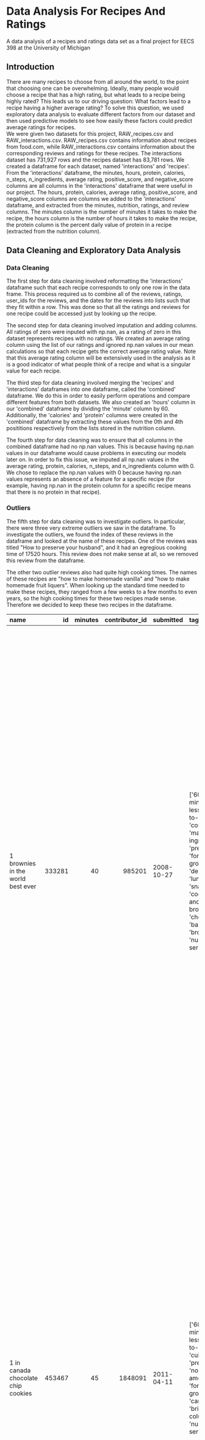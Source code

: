 # Data Analysis For Recipes And Ratings
A data analysis of a recipes and ratings data set as a final project for EECS 398 at the University of Michigan
 
## Introduction
There are many recipes to choose from all around the world, to the point that choosing one can be overwhelming. Ideally, many people would choose a recipe that has a high rating, but what leads to a recipe being highly rated? This leads us to our driving question: What factors lead to a recipe having a higher average rating? To solve this question, we used exploratory data analysis to evaluate different factors from our dataset and then used predictive models to see how easily these factors could predict average ratings for recipes.  
We were given two datasets for this project, RAW_recipes.csv and RAW_interactions.csv. RAW_recipes.csv contains information about recipes from food.com, while RAW_interactions.csv contains information about the corresponding reviews and ratings for these recipes. The interactions dataset has 731,927 rows and the recipes dataset has 83,781 rows. We created a dataframe for each dataset, named 'interactions' and 'recipes'. From the 'interactions' dataframe, the minutes, hours, protein, calories, n_steps, n_ingredients, average rating, positive_score, and negative_score columns are all columns in the 'interactions' dataframe that were useful in our project. The hours, protein, calories, average rating, positive_score, and negative_score columns are columns we added to the 'interactions' dataframe, and extracted from the minutes, nutrition, ratings, and review columns. The minutes column is the number of minutes it takes to make the recipe, the hours column is the number of hours it takes to make the recipe, the protein column is the percent daily value of protein in a recipe (extracted from the nutrition column).
 
## Data Cleaning and Exploratory Data Analysis
### Data Cleaning
The first step for data cleaning involved reformatting the 'interactions' dataframe such that each recipe corresponds to only one row in the data frame. This process required us to combine all of the reviews, ratings, user_ids for the reviews, and the dates for the reviews into lists such that they fit within a row. This was done so that all the ratings and reviews for one recipe could be accessed just by looking up the recipe. 
 
The second step for data cleaning involved imputation and adding columns. All ratings of zero were inputed with np.nan, as a rating of zero in this dataset represents recipes with no ratings. We created an average rating column using the list of our ratings and ignored np.nan values in our mean calculations so that each recipe gets the correct average rating value. Note that this average rating column will be extensively used in the analysis as it is a good indicator of what people think of a recipe and what is a singular value for each recipe.   
 
The third step for data cleaning involved merging the 'recipes' and 'interactions' dataframes into one dataframe, called the 'combined' dataframe. We do this in order to easily perform operations and compare different features from both datasets. We also created an 'hours' column in our 'combined' dataframe by dividing the 'minute' column by 60. Additionally, the 'calories' and 'protein' columns were created in the 'combined' dataframe by extracting these values from the 0th and 4th posititions respectively from the lists stored in the nutrition column.   
 
The fourth step for data cleaning was to ensure that all columns in the combined dataframe had no np.nan values. This is because having np.nan values in our dataframe would cause problems in executing our models later on. In order to fix this issue, we imputed all np.nan values in the average rating, protein, calories, n_steps, and n_ingredients column with 0. We chose to replace the np.nan values with 0 because having np.nan values represents an absence of a feature for a specific recipe (for example, having np.nan in the protein column for a specific recipe means that there is no protein in that recipe).
 
### Outliers
The fifth step for data cleaning was to investigate outliers. In particular, there were three very extreme outliers we saw in the dataframe. To investigate the outliers, we found the index of these reviews in the dataframe and looked at the name of these recipes. One of the reviews was titled "How to preserve your husband", and it had an egregious cooking time of 17520 hours. This review does not make sense at all, so we removed this review from the dataframe.  
 
The other two outlier reviews also had quite high cooking times. The names of these recipes are "how to make homemade vanilla" and "how to make homemade fruit liquers". When looking up the standard time needed to make these recipes, they ranged from a few weeks to a few months to even years, so the high cooking times for these two recipes made sense. Therefore we decided to keep these two recipes in the dataframe. 
 
| name                                 |     id |   minutes |   contributor_id | submitted   | tags                                                                                                                                                                                                                                                                                               | nutrition                                     |   n_steps | steps                                                                                                                                                                                                                                                                                                                                                                                                                                                                                                                                                                                                                                                                                                                                                                                                                                                                                                                                                                                                                                                                                                                                                                                                                                                                                                                                                                               | description                                                                                                                                                                                                                                                                                                                                                                       | ingredients                                                                                                                                                                                                                             |   n_ingredients |   recipe_id | review                                                                                                                                                                                                                                                                                                                                                                                                                                                                                                                                                                                                                                                                                                                                                                                                                                                                                                                                                                                                                                                                                                                                             | rating               | user_id                          | date                                                     |   avg_rating |    hours |   calories |   protein | combined_reviews                                                                                                                                                                                                                                                                                                                                                                                                                                                                                                                                                                                                                                                                                                                                                                                                                       |   positive_score |   negative_score |
|:-------------------------------------|-------:|----------:|-----------------:|:------------|:---------------------------------------------------------------------------------------------------------------------------------------------------------------------------------------------------------------------------------------------------------------------------------------------------|:----------------------------------------------|----------:|:------------------------------------------------------------------------------------------------------------------------------------------------------------------------------------------------------------------------------------------------------------------------------------------------------------------------------------------------------------------------------------------------------------------------------------------------------------------------------------------------------------------------------------------------------------------------------------------------------------------------------------------------------------------------------------------------------------------------------------------------------------------------------------------------------------------------------------------------------------------------------------------------------------------------------------------------------------------------------------------------------------------------------------------------------------------------------------------------------------------------------------------------------------------------------------------------------------------------------------------------------------------------------------------------------------------------------------------------------------------------------------|:----------------------------------------------------------------------------------------------------------------------------------------------------------------------------------------------------------------------------------------------------------------------------------------------------------------------------------------------------------------------------------|:----------------------------------------------------------------------------------------------------------------------------------------------------------------------------------------------------------------------------------------|----------------:|------------:|:---------------------------------------------------------------------------------------------------------------------------------------------------------------------------------------------------------------------------------------------------------------------------------------------------------------------------------------------------------------------------------------------------------------------------------------------------------------------------------------------------------------------------------------------------------------------------------------------------------------------------------------------------------------------------------------------------------------------------------------------------------------------------------------------------------------------------------------------------------------------------------------------------------------------------------------------------------------------------------------------------------------------------------------------------------------------------------------------------------------------------------------------------|:---------------------|:---------------------------------|:---------------------------------------------------------|-------------:|---------:|-----------:|----------:|:---------------------------------------------------------------------------------------------------------------------------------------------------------------------------------------------------------------------------------------------------------------------------------------------------------------------------------------------------------------------------------------------------------------------------------------------------------------------------------------------------------------------------------------------------------------------------------------------------------------------------------------------------------------------------------------------------------------------------------------------------------------------------------------------------------------------------------------|-----------------:|-----------------:|
| 1 brownies in the world    best ever | 333281 |        40 |           985201 | 2008-10-27  | ['60-minutes-or-less', 'time-to-make', 'course', 'main-ingredient', 'preparation', 'for-large-groups', 'desserts', 'lunch', 'snacks', 'cookies-and-brownies', 'chocolate', 'bar-cookies', 'brownies', 'number-of-servings']                                                                        | [138.4, 10.0, 50.0, 3.0, 3.0, 19.0, 6.0]      |        10 | ['heat the oven to 350f and arrange the rack in the middle', 'line an 8-by-8-inch glass baking dish with aluminum foil', 'combine chocolate and butter in a medium saucepan and cook over medium-low heat , stirring frequently , until evenly melted', 'remove from heat and let cool to room temperature', 'combine eggs , sugar , cocoa powder , vanilla extract , espresso , and salt in a large bowl and briefly stir until just evenly incorporated', 'add cooled chocolate and mix until uniform in color', 'add flour and stir until just incorporated', 'transfer batter to the prepared baking dish', 'bake until a tester inserted in the center of the brownies comes out clean , about 25 to 30 minutes', 'remove from the oven and cool completely before cutting']                                                                                                                                                                                                                                                                                                                                                                                                                                                                                                                                                                                                   | these are the most; chocolatey, moist, rich, dense, fudgy, delicious brownies that you'll ever make.....sereiously! there's no doubt that these will be your fav brownies ever for you can add things to them or make them plain.....either way they're pure heaven!                                                                                                              | ['bittersweet chocolate', 'unsalted butter', 'eggs', 'granulated sugar', 'unsweetened cocoa powder', 'vanilla extract', 'brewed espresso', 'kosher salt', 'all-purpose flour']                                                          |               9 |      333281 | ['These were pretty good, but took forever to bake.  I would send it ended up being almost an hour!  Even then, the brownies stuck to the foil, and were on the overly moist side and not easy to cut.  They did taste quite rich, though!  Made for My 3 Chefs.']                                                                                                                                                                                                                                                                                                                                                                                                                                                                                                                                                                                                                                                                                                                                                                                                                                                                                 | [4.0]                | [386585]                         | ['2008-11-19']                                           |            4 | 0.666667 |      138.4 |         3 | These were pretty good, but took forever to bake.  I would send it ended up being almost an hour!  Even then, the brownies stuck to the foil, and were on the overly moist side and not easy to cut.  They did taste quite rich, though!  Made for My 3 Chefs.                                                                                                                                                                                                                                                                                                                                                                                                                                                                                                                                                                         |        0         |         0.264255 |
| 1 in canada chocolate chip cookies   | 453467 |        45 |          1848091 | 2011-04-11  | ['60-minutes-or-less', 'time-to-make', 'cuisine', 'preparation', 'north-american', 'for-large-groups', 'canadian', 'british-columbian', 'number-of-servings']                                                                                                                                      | [595.1, 46.0, 211.0, 22.0, 13.0, 51.0, 26.0]  |        12 | ['pre-heat oven the 350 degrees f', 'in a mixing bowl , sift together the flours and baking powder', 'set aside', 'in another mixing bowl , blend together the sugars , margarine , and salt until light and fluffy', 'add the eggs , water , and vanilla to the margarine / sugar mixture and mix together until well combined', 'add in the flour mixture to the wet ingredients and blend until combined', 'scrape down the sides of the bowl and add the chocolate chips', 'mix until combined', 'scrape down the sides to the bowl again', 'using an ice cream scoop , scoop evenly rounded balls of dough and place of cookie sheet about 1 - 2 inches apart to allow for spreading during baking', 'bake for 10 - 15 minutes or until golden brown on the outside and soft & chewy in the center', 'serve hot and enjoy !']                                                                                                                                                                                                                                                                                                                                                                                                                                                                                                                                                  | this is the recipe that we use at my school cafeteria for chocolate chip cookies. they must be the best chocolate chip cookies i have ever had! if you don't have margarine or don't like it, then just use butter (softened) instead.                                                                                                                                            | ['white sugar', 'brown sugar', 'salt', 'margarine', 'eggs', 'vanilla', 'water', 'all-purpose flour', 'whole wheat flour', 'baking soda', 'chocolate chips']                                                                             |              11 |      453467 | ['Originally I was gonna cut the recipe in half (just the 2 of us here), but then we had a park-wide yard sale, & I made the whole batch & used them as enticements for potential buyers ~ what the hey, a free cookie as delicious as these are, definitely works its magic! Will be making these again, for sure! Thanks for posting the recipe!']                                                                                                                                                                                                                                                                                                                                                                                                                                                                                                                                                                                                                                                                                                                                                                                               | [5.0]                | [424680]                         | ['2012-01-26']                                           |            5 | 0.75     |      595.1 |        13 | Originally I was gonna cut the recipe in half (just the 2 of us here), but then we had a park-wide yard sale, & I made the whole batch & used them as enticements for potential buyers ~ what the hey, a free cookie as delicious as these are, definitely works its magic! Will be making these again, for sure! Thanks for posting the recipe!                                                                                                                                                                                                                                                                                                                                                                                                                                                                                       |        0.0860945 |         0        |
| 412 broccoli casserole               | 306168 |        40 |            50969 | 2008-05-30  | ['60-minutes-or-less', 'time-to-make', 'course', 'main-ingredient', 'preparation', 'side-dishes', 'vegetables', 'easy', 'beginner-cook', 'broccoli']                                                                                                                                               | [194.8, 20.0, 6.0, 32.0, 22.0, 36.0, 3.0]     |         6 | ['preheat oven to 350 degrees', 'spray a 2 quart baking dish with cooking spray , set aside', 'in a large bowl mix together broccoli , soup , one cup of cheese , garlic powder , pepper , salt , milk , 1 cup of french onions , and soy sauce', 'pour into baking dish , sprinkle remaining cheese over top', 'bake for 25 minutes or until cheese is lightly browned', 'sprinkle with rest of french fried onions and bake until onions are browned and cheese is bubbly , about 10 more minutes']                                                                                                                                                                                                                                                                                                                                                                                                                                                                                                                                                                                                                                                                                                                                                                                                                                                                               | since there are already 411 recipes for broccoli casserole posted to "zaar" ,i decided to call this one  #412 broccoli casserole.i don't think there are any like this one in the database. i based this one on the famous "green bean casserole" from campbell's soup. but i think mine is better since i don't like cream of mushroom soup.submitted to "zaar" on may 28th,2008 | ['frozen broccoli cuts', 'cream of chicken soup', 'sharp cheddar cheese', 'garlic powder', 'ground black pepper', 'salt', 'milk', 'soy sauce', 'french-fried onions']                                                                   |               9 |      306168 | ["This was one of the best broccoli casseroles that I have ever made.  I made my own chicken soup for this recipe. I was a bit worried about the tsp of soy sauce but it gave the casserole the best flavor. YUM!  \nThe photos you took (shapeweaver) inspired me to make this recipe and it actually does look just like them when it comes out of the oven.  \nThanks so much for sharing your recipe shapeweaver. It was wonderful!  Going into my family's favorite Zaar cookbook :)", "I made this for my son's first birthday party this weekend. Our guests INHALED it! Everyone kept saying how delicious it was. I was I could have gotten to try it.", 'Loved this.  Be sure to completely thaw the broccoli.  I didn&#039;t and it didn&#039;t get done in time specified.  Just cooked it a little longer though and it was perfect.  Thanks Chef.', '5 stars from my husband and son, my toughest critics. I used a 10-oz bag of chopped broccoli and a 10-oz bag of flowerettes which gave it more texture. Very good flavor and the smell while cooking was great. The sauce held it together without overwhelming the broccoli.'] | [5.0, 5.0, 5.0, 5.0] | [29782, 1196280, 768828, 520830] | ['2008-12-31', '2009-04-13', '2013-08-02', '2017-10-17'] |            5 | 0.666667 |      194.8 |        22 | This was one of the best broccoli casseroles that I have ever made.  I made my own chicken soup for this recipe. I was a bit worried about the tsp of soy sauce but it gave the casserole the best flavor. YUM!                                                                                                                                                                                                                                                                                                                                                                                                                                                                                                                                                                                                                        |        0.25759   |         0        |
|                                      |        |           |                  |             |                                                                                                                                                                                                                                                                                                    |                                               |           |                                                                                                                                                                                                                                                                                                                                                                                                                                                                                                                                                                                                                                                                                                                                                                                                                                                                                                                                                                                                                                                                                                                                                                                                                                                                                                                                                                                     |                                                                                                                                                                                                                                                                                                                                                                                   |                                                                                                                                                                                                                                         |                 |             |                                                                                                                                                                                                                                                                                                                                                                                                                                                                                                                                                                                                                                                                                                                                                                                                                                                                                                                                                                                                                                                                                                                                                    |                      |                                  |                                                          |              |          |            |           | The photos you took (shapeweaver) inspired me to make this recipe and it actually does look just like them when it comes out of the oven.                                                                                                                                                                                                                                                                                                                                                                                                                                                                                                                                                                                                                                                                                              |                  |                  |
|                                      |        |           |                  |             |                                                                                                                                                                                                                                                                                                    |                                               |           |                                                                                                                                                                                                                                                                                                                                                                                                                                                                                                                                                                                                                                                                                                                                                                                                                                                                                                                                                                                                                                                                                                                                                                                                                                                                                                                                                                                     |                                                                                                                                                                                                                                                                                                                                                                                   |                                                                                                                                                                                                                                         |                 |             |                                                                                                                                                                                                                                                                                                                                                                                                                                                                                                                                                                                                                                                                                                                                                                                                                                                                                                                                                                                                                                                                                                                                                    |                      |                                  |                                                          |              |          |            |           | Thanks so much for sharing your recipe shapeweaver. It was wonderful!  Going into my family's favorite Zaar cookbook :) I made this for my son's first birthday party this weekend. Our guests INHALED it! Everyone kept saying how delicious it was. I was I could have gotten to try it. Loved this.  Be sure to completely thaw the broccoli.  I didn&#039;t and it didn&#039;t get done in time specified.  Just cooked it a little longer though and it was perfect.  Thanks Chef. 5 stars from my husband and son, my toughest critics. I used a 10-oz bag of chopped broccoli and a 10-oz bag of flowerettes which gave it more texture. Very good flavor and the smell while cooking was great. The sauce held it together without overwhelming the broccoli.                                                                  |                  |                  |
| millionaire pound cake               | 286009 |       120 |           461724 | 2008-02-12  | ['time-to-make', 'course', 'cuisine', 'preparation', 'occasion', 'north-american', 'desserts', 'american', 'southern-united-states', 'dinner-party', 'holiday-event', 'cakes', 'dietary', 'christmas', 'thanksgiving', 'low-sodium', 'low-in-something', 'taste-mood', 'sweet', '4-hours-or-less'] | [878.3, 63.0, 326.0, 13.0, 20.0, 123.0, 39.0] |         7 | ['freheat the oven to 300 degrees', 'grease a 10-inch tube pan with butter , dust the bottom and sides with flour , and set aside', 'in a large mixing bowl , cream the butter and sugar with an electric mixer and add the eggs one at a time , beating after each addition', 'alternately add the flour and milk , stirring till the batter is smooth', 'add the two extracts and stir till well blended', 'scrape the batter into the prepared pan and bake till a cake tester or knife blade inserted in the center comes out clean , about 1 1 / 2 hours', 'cool the cake in the pan on a rack for 5 minutes , then turn it out on the rack to cool completely']                                                                                                                                                                                                                                                                                                                                                                                                                                                                                                                                                                                                                                                                                                               | why a millionaire pound cake?  because it's super rich!  this scrumptious cake is the pride of an elderly belle from jackson, mississippi.  the recipe comes from "the glory of southern cooking" by james villas.                                                                                                                                                                | ['butter', 'sugar', 'eggs', 'all-purpose flour', 'whole milk', 'pure vanilla extract', 'almond extract']                                                                                                                                |               7 |      286009 | ["don't let the calories and fat grams scare you off. This is a wonderful recipe and is perfect for the summer cook-out topped with fresh berries! It will make you proud. This is meant to be shared!"]                                                                                                                                                                                                                                                                                                                                                                                                                                                                                                                                                                                                                                                                                                                                                                                                                                                                                                                                           | [5.0]                | [813055]                         | ['2008-04-09']                                           |            5 | 2        |      878.3 |        20 | don't let the calories and fat grams scare you off. This is a wonderful recipe and is perfect for the summer cook-out topped with fresh berries! It will make you proud. This is meant to be shared!                                                                                                                                                                                                                                                                                                                                                                                                                                                                                                                                                                                                                                   |        0.236496  |         0        |
| 2000 meatloaf                        | 475785 |        90 |          2202916 | 2012-03-06  | ['time-to-make', 'course', 'main-ingredient', 'preparation', 'main-dish', 'potatoes', 'vegetables', '4-hours-or-less', 'meatloaf', 'simply-potatoes2']                                                                                                                                             | [267.0, 30.0, 12.0, 12.0, 29.0, 48.0, 2.0]    |        17 | ['pan fry bacon , and set aside on a paper towel to absorb excess grease', 'mince yellow onion , red bell pepper , and add to your mixing bowl', 'chop garlic and set aside', 'put 1tbsp olive oil into a saut pan , along with chopped garlic , teaspoons white pepper and a pinch of kosher salt', 'bring to a medium heat to sweat your garlic', 'preheat oven to 350f', 'coarsely chop your baby spinach add to your heated pan , stir frequently for approximately 5 min to wilt', 'add your spinach to the mixing bowl', 'chop your now cooled bacon , and add it to the mixing bowl', 'add your meatloaf mix to the bowl , with one egg and mix till thoroughly combined', 'add your goat cheese , one egg , 1 / 8 tsp white pepper and 1 / 8 tsp of kosher salt and mix till thoroughly combined', 'transfer to a 9x5 meatloaf pan , and cook for 60 min or until the internal temperature is at least 160f', 'let stand for 5min', 'melt 1tbsp unsalted butter into a frying pan , and cook up to three eggs at a time', 'crack each egg into a separate dish , in order to prevent egg shells from reaching the pan , then add salt and pepper to taste', 'wait until the egg whites are firm looking , but slightly runny on top before flipping your eggs', 'after flipping , wait 10~20 seconds before removing each egg and placing it over your slices of meatloaf'] | ready, set, cook! special edition contest entry: a mediterranean flavor inspired meatloaf dish. featuring: simply potatoes - shredded hash browns, egg, bacon, spinach, red bell pepper, and goat cheese.                                                                                                                                                                         | ['meatloaf mixture', 'unsmoked bacon', 'goat cheese', 'unsalted butter', 'eggs', 'baby spinach', 'yellow onion', 'red bell pepper', 'simply potatoes shredded hash browns', 'fresh garlic', 'kosher salt', 'white pepper', 'olive oil'] |              13 |      475785 | ['Delicious!!!!! -- the goat cheese made the difference.  My new favorite meatloaf.', "What a fabulous recipe. I have a lot of friends who either love to cook, are cookbook authors, are on TV with a cooking show, or who have been featured on cooking shows, so I know a thing or two about cooking. I know, for instance that cooking offers up a continual stream of adventures that do not require a passport or long airline layovers. Cooking is creative, expressive and comforting. A form of open eyed meditation lifting one beyond the commonplace. I'm a vegetarian, but I love to visit other recipes for inspiration so that I can use them by adapting the meat ingredients and therefore adopting them into my favorite recipe file.  All thumbs up for this recipe by an obviously gifted, dedicated and creative cook!"]                                                                                                                                                                                                                                                                                                      | [5.0, 5.0]           | [2204364, 2216720]               | ['2012-03-07', '2012-03-21']                             |            5 | 1.5      |      267   |        29 | Delicious!!!!! -- the goat cheese made the difference.  My new favorite meatloaf. What a fabulous recipe. I have a lot of friends who either love to cook, are cookbook authors, are on TV with a cooking show, or who have been featured on cooking shows, so I know a thing or two about cooking. I know, for instance that cooking offers up a continual stream of adventures that do not require a passport or long airline layovers. Cooking is creative, expressive and comforting. A form of open eyed meditation lifting one beyond the commonplace. I'm a vegetarian, but I love to visit other recipes for inspiration so that I can use them by adapting the meat ingredients and therefore adopting them into my favorite recipe file.  All thumbs up for this recipe by an obviously gifted, dedicated and creative cook! |        0.0839633 |         0        |  
 
### Univariate Plot Analyses
#### Univariate Analysis Plot 1: Average Ratings Distribution  
We used a histogram to showcase the average ratings distribution. From this distrubtion, we can see that most of the recipes have an average rating of 5 stars. Note that we use average ratings here since ratings are given as a list as there are multiple ratings per recipe. Because the distribution shows that most recipes receive an average rating of 5, recipes with slightly lower average ratings are more significant than we would think.

<iframe
src="assets/avg_rating_univariate.html"
width="800"
height="600"
frameborder="0"
></iframe>  
  
#### Univariate Analysis Plot 2: Cooking Time in Hours   
We restricted the range of the hours column when plotting this box plot so that we can clearly see the boxplot. When originally plotting the boxplot without restricting the hours column, the median and quartiles were not visible due to the extremely large scaling on the x axis for hours due to the outliers present. Something important to note about this boxplot is that although the median cooking time in hours is 0.583 hours, there are many outliers that are far about 2 hours. This suggests that there are many recipies that have a long cooking time. 

<iframe
src="assets/cooking_hours_univariate.html"
width="800"
height="600"
frameborder="0"
></iframe> 

#### Univariate Analysis Plot 3: Calories   
We restricted the range of the calories column when plotting this box plot so that we can clearly see the boxplot. When originally plotting the boxplot without restricting the calories column, the median and quartiles were not visible due to the extremely large scaling on the x axis for calories due to the outliers present. This boxplot has a median of 304.6 calories, but there are many outliers that are above 1,000 calories. This makes sense because we do not know the serving sizes of the recipes and because many recipes vary by a very small number of calories.

<iframe
src="assets/calories_univariate.html"
width="800"
height="600"
frameborder="0"
></iframe>  

#### Univariate Analysis Plot 4: Protein 
We restricted the range of the protein column when plotting this box plot so that we can clearly see the boxplot. When originally plotting the boxplot without restricting the protein column, the median and quartiles were not visible due to the extremely large scaling on the x axis for protein due to the outliers present. The median value for protein is 18% daily value. Again, there are many outliers that surpass 100% daily value for protein, but this could be because many recipes could have a very high serving size.

<iframe
src="assets/protein_univariate.html"
width="800"
height="600"
frameborder="0"
></iframe>  

#### Bivariate Plot 1: Number of Steps vs Average Rating  
For this first bivariate plot, we took a look at the relation between the number of steps in a recipe and the average rating. From the plot, we can see that higher step ratings tend to be on the extreme ends of the rating distribution, either a 5 or a 2 whereas recipes with an average or low number of steps tend to have a more average-to-high rating (between 3 to 5 usually).  
 
<iframe
src="assets/n_steps_vs_avg_rating.html"
width="800"
height="600"
frameborder="0"
></iframe>   

#### Bivariate Plot 2: Number of Ingredients vs Average Rating  
For the second bivariate plot, we took a look at the relation between the number of ingredients in a recipe and the average rating. From the plot, we can see that the number of ingredients doesn't seem to play a large role in determining the average rating of a recipe as the ratings are fairly equally scattered across all numbers of ingredients.  
 
<iframe
src="assets/n_ingredients_vs_avg_rating.html"
width="800"
height="600"
frameborder="0"
></iframe> 
 
### Interesting Aggregates  
We grouped our dataframe by the number of steps in a recipe and then got the statistics for each column (excluding n_steps as this is what we grouped by) in the combined dataframe using the .describe() function.
 
Using this groupby object, we extracted the cooking time (in minutes) for each recipe and calculated the mean cooking time (in minutes) to complete each recipe. As expected, the general trend was that an increase in the number of steps led to an increase in mean cooking time. It is interesting to note that recipes with 93 steps seem to deviate significantly from the trend, as the mean cooking time drops to 360 minutes from a previous mean time of 1530 minutes for 88 step recipes.  
 
We also used this groupby object to extract the number of ingredients for each recipe and calculated the mean number of steps needed to complete these recipes. As expected, the general trend was that an increase in steps lead to an increase in the mean number of ingredients for a recipe.
 

|   n_steps |   ('id', 'count') |   ('id', 'mean') |   ('id', 'std') |   ('id', 'min') |   ('id', '25%') |   ('id', '50%') |   ('id', '75%') |   ('id', 'max') |   ('minutes', 'count') |   ('minutes', 'mean') |   ('minutes', 'std') |   ('minutes', 'min') |   ('minutes', '25%') |   ('minutes', '50%') |   ('minutes', '75%') |   ('minutes', 'max') |   ('contributor_id', 'count') |   ('contributor_id', 'mean') |   ('contributor_id', 'std') |   ('contributor_id', 'min') |   ('contributor_id', '25%') |   ('contributor_id', '50%') |   ('contributor_id', '75%') |   ('contributor_id', 'max') |   ('n_ingredients', 'count') |   ('n_ingredients', 'mean') |   ('n_ingredients', 'std') |   ('n_ingredients', 'min') |   ('n_ingredients', '25%') |   ('n_ingredients', '50%') |   ('n_ingredients', '75%') |   ('n_ingredients', 'max') |   ('recipe_id', 'count') |   ('recipe_id', 'mean') |   ('recipe_id', 'std') |   ('recipe_id', 'min') |   ('recipe_id', '25%') |   ('recipe_id', '50%') |   ('recipe_id', '75%') |   ('recipe_id', 'max') |   ('avg_rating', 'count') |   ('avg_rating', 'mean') |   ('avg_rating', 'std') |   ('avg_rating', 'min') |   ('avg_rating', '25%') |   ('avg_rating', '50%') |   ('avg_rating', '75%') |   ('avg_rating', 'max') |   ('hours', 'count') |   ('hours', 'mean') |   ('hours', 'std') |   ('hours', 'min') |   ('hours', '25%') |   ('hours', '50%') |   ('hours', '75%') |   ('hours', 'max') |   ('calories', 'count') |   ('calories', 'mean') |   ('calories', 'std') |   ('calories', 'min') |   ('calories', '25%') |   ('calories', '50%') |   ('calories', '75%') |   ('calories', 'max') |   ('protein', 'count') |   ('protein', 'mean') |   ('protein', 'std') |   ('protein', 'min') |   ('protein', '25%') |   ('protein', '50%') |   ('protein', '75%') |   ('protein', 'max') |   ('positive_score', 'count') |   ('positive_score', 'mean') |   ('positive_score', 'std') |   ('positive_score', 'min') |   ('positive_score', '25%') |   ('positive_score', '50%') |   ('positive_score', '75%') |   ('positive_score', 'max') |   ('negative_score', 'count') |   ('negative_score', 'mean') |   ('negative_score', 'std') |   ('negative_score', 'min') |   ('negative_score', '25%') |   ('negative_score', '50%') |   ('negative_score', '75%') |   ('negative_score', 'max') |
|----------:|------------------:|-----------------:|----------------:|----------------:|----------------:|----------------:|----------------:|----------------:|-----------------------:|----------------------:|---------------------:|---------------------:|---------------------:|---------------------:|---------------------:|---------------------:|------------------------------:|-----------------------------:|----------------------------:|----------------------------:|----------------------------:|----------------------------:|----------------------------:|----------------------------:|-----------------------------:|----------------------------:|---------------------------:|---------------------------:|---------------------------:|---------------------------:|---------------------------:|---------------------------:|-------------------------:|------------------------:|-----------------------:|-----------------------:|-----------------------:|-----------------------:|-----------------------:|-----------------------:|--------------------------:|-------------------------:|------------------------:|------------------------:|------------------------:|------------------------:|------------------------:|------------------------:|---------------------:|--------------------:|-------------------:|-------------------:|-------------------:|-------------------:|-------------------:|-------------------:|------------------------:|-----------------------:|----------------------:|----------------------:|----------------------:|----------------------:|----------------------:|----------------------:|-----------------------:|----------------------:|---------------------:|---------------------:|---------------------:|---------------------:|---------------------:|---------------------:|------------------------------:|-----------------------------:|----------------------------:|----------------------------:|----------------------------:|----------------------------:|----------------------------:|----------------------------:|------------------------------:|-----------------------------:|----------------------------:|----------------------------:|----------------------------:|----------------------------:|----------------------------:|----------------------------:|
|         1 |              1109 |           376349 |         68657.5 |          275046 |          315130 |          369056 |          432813 |          514390 |                   1109 |               31.9098 |              256.251 |                    0 |                    5 |                    5 |                   10 |                 7440 |                          1109 |                  8.70611e+06 |                 1.20634e+08 |                        4740 |                      283251 |                      457690 |                      792313 |                 1.80183e+09 |                         1109 |                     5.6862  |                    2.54505 |                          2 |                          4 |                          5 |                          7 |                         17 |                     1109 |                  376349 |                68657.5 |                 275046 |                 315130 |                 369056 |                 432813 |                 514390 |                      1109 |                  4.54335 |                0.915947 |                       0 |                 4.33333 |                       5 |                       5 |                       5 |                 1109 |            0.53183  |            4.27086 |          0         |          0.0833333 |          0.0833333 |           0.166667 |            124     |                    1109 |                285.133 |               408.772 |                   0.1 |                83.4   |                161.4  |                315.4  |                4541.2 |                   1109 |               13.0821 |              25.6846 |                    0 |                    0 |                    4 |                   15 |                  283 |                          1109 |                     0.10621  |                    0.098294 |                           0 |                   0         |                   0.0938007 |                    0.165182 |                     0.61132 |                          1109 |                   0.00861386 |                   0.0362244 |                           0 |                           0 |                           0 |                           0 |                    0.368017 |
|         2 |              2627 |           377218 |         69086.6 |          275144 |          314562 |          371571 |          429742 |          536728 |                   2627 |               36.9494 |              156.532 |                    1 |                    5 |                    7 |                   15 |                 4335 |                          2627 |                  7.78885e+06 |                 1.17223e+08 |                        4439 |                      224760 |                      433068 |                      765348 |                 2.00203e+09 |                         2627 |                     6.03959 |                    2.55554 |                          1 |                          4 |                          6 |                          8 |                         20 |                     2627 |                  377218 |                69086.6 |                 275144 |                 314562 |                 371571 |                 429742 |                 536728 |                      2627 |                  4.57909 |                0.875285 |                       0 |                 4.5     |                       5 |                       5 |                       5 |                 2627 |            0.615823 |            2.60886 |          0.0166667 |          0.0833333 |          0.116667  |           0.25     |             72.25  |                    2627 |                293.095 |               415.904 |                   0   |                93.55  |                181.1  |                327.2  |                6730.7 |                   2627 |               15.3087 |              28.6205 |                    0 |                    1 |                    6 |                   18 |                  489 |                          2627 |                     0.114371 |                    0.10296  |                           0 |                   0         |                   0.101533  |                    0.174134 |                     1       |                          2627 |                   0.0101469  |                   0.038742  |                           0 |                           0 |                           0 |                           0 |                    0.538478 |
|         3 |              4044 |           375343 |         65988   |          275043 |          317406 |          369732 |          426732 |          535652 |                   4044 |               50.3808 |              281.381 |                    1 |                    5 |                   10 |                   30 |                10100 |                          4044 |                  6.75981e+06 |                 1.09057e+08 |                        1535 |                      226863 |                      461283 |                      795197 |                 2.00197e+09 |                         4044 |                     6.54204 |                    2.8656  |                          1 |                          4 |                          6 |                          8 |                         21 |                     4044 |                  375343 |                65988   |                 275043 |                 317406 |                 369732 |                 426732 |                 535652 |                      4044 |                  4.55185 |                0.919701 |                       0 |                 4.5     |                       5 |                       5 |                       5 |                 4044 |            0.83968  |            4.68969 |          0.0166667 |          0.0833333 |          0.166667  |           0.5      |            168.333 |                    4044 |                307.189 |               432.052 |                   0   |               101.275 |                197.55 |                356.85 |                5976.1 |                   4044 |               18.3071 |              31.4414 |                    0 |                    2 |                    7 |                   21 |                  478 |                          4044 |                     0.121114 |                    0.10803  |                           0 |                   0.0283054 |                   0.108728  |                    0.182744 |                     1.32833 |                          4044 |                   0.00883661 |                   0.0353067 |                           0 |                           0 |                           0 |                           0 |                    0.410581 |
|         4 |              5073 |           376743 |         66646.5 |          275074 |          318040 |          370418 |          428373 |          536734 |                   5073 |               85.6803 |              879.584 |                    1 |                   10 |                   20 |                   40 |                43202 |                          5073 |                  5.71414e+06 |                 9.76034e+07 |                        1533 |                      233780 |                      461724 |                      784869 |                 2.00111e+09 |                         5073 |                     7.15119 |                    3.01616 |                          1 |                          5 |                          7 |                          9 |                         24 |                     5073 |                  376743 |                66646.5 |                 275074 |                 318040 |                 370418 |                 428373 |                 536734 |                      5073 |                  4.52388 |                0.952943 |                       0 |                 4.33333 |                       5 |                       5 |                       5 |                 5073 |            1.428    |           14.6597  |          0.0166667 |          0.166667  |          0.333333  |           0.666667 |            720.033 |                    5073 |                344.003 |               816.228 |                   0   |               124.7   |                230.1  |                388.1  |               45609   |                   5073 |               24.4059 |              69.6774 |                    0 |                    3 |                   11 |                   32 |                 4356 |                          5073 |                     0.117025 |                    0.105029 |                           0 |                   0         |                   0.101626  |                    0.179519 |                     1       |                          5073 |                   0.0110179  |                   0.0411809 |                           0 |                           0 |                           0 |                           0 |                    0.735555 |
|         5 |              6146 |           377089 |         66724.8 |          275035 |          319483 |          370527 |          428318 |          537459 |                   6146 |               84.1032 |              688.125 |                    1 |                   15 |                   25 |                   50 |                30240 |                          6146 |                  1.0292e+07  |                 1.34322e+08 |                        1533 |                      228458 |                      461724 |                      808027 |                 2.00223e+09 |                         6146 |                     7.63781 |                    3.11493 |                          1 |                          5 |                          7 |                          9 |                         28 |                     6146 |                  377089 |                66724.8 |                 275035 |                 319483 |                 370527 |                 428318 |                 537459 |                      6146 |                  4.48961 |                0.965835 |                       0 |                 4.2     |                       5 |                       5 |                       5 |                 6146 |            1.40172  |           11.4687  |          0.0166667 |          0.25      |          0.416667  |           0.833333 |            504     |                    6146 |                358.074 |               500.932 |                   0   |               141     |                256.1  |                423.5  |               17551.6 |                   6146 |               27.2703 |              37.9138 |                    0 |                    5 |                   13 |                   40 |                 1043 |                          6146 |                     0.115314 |                    0.107137 |                           0 |                   0         |                   0.0988315 |                    0.178443 |                     1       |                          6146 |                   0.0114258  |                   0.0419448 |                           0 |                           0 |                           0 |                           0 |                    1        |

### Here are the plots for the distributions of the columns before and after imputation:  
#### average rating before imputation  

<iframe
src="assets/avg_rating_before_imp.html"
width="800"
height="600"
frameborder="0"
></iframe>

#### average rating after imputation  

<iframe
src="assets/avg_rating_after_imp.html"
width="800"
height="600"
frameborder="0"
></iframe>

#### calories before imputation  

<iframe
src="assets/calories_before_imp.html"
width="800"
height="600"
frameborder="0"
></iframe>

#### calories after imputation  

<iframe
src="assets/calories_after_imp.html"
width="800"
height="600"
frameborder="0"
></iframe>

#### protein before impuation  

<iframe
src="assets/protein_before_imp.html"
width="800"
height="600"
frameborder="0"
></iframe>

#### protein after imputation  

<iframe
src="assets/protein_after_imp.html"
width="800"
height="600"
frameborder="0"
></iframe>

#### number of ingredients before imputation  

<iframe
src="assets/n_ingredients_before_imp.html"
width="800"
height="600"
frameborder="0"
></iframe>

#### number of ingredients after imputation  

<iframe
src="assets/n_ingredients_after_imp.html"
width="800"
height="600"
frameborder="0"
></iframe>

#### number of steps before imputation  

<iframe
src="assets/n_steps_before_imp.html"
width="800"
height="600"
frameborder="0"
></iframe>

#### number of steps after imputation  


<iframe
src="assets/n_steps_after_imp.html"
width="800"
height="600"
frameborder="0"
></iframe>


## Framing a Prediction Problem  
We choose to reframe our driving question into a prediction problem in the following manner:  
#### Given features such as number of ingredients, cooking time, nutritional information, and number of steps, can we predict the average rating of a recipe?  
Our prediction problem is a regression type problem as we are predicting a continouous quantitative variable (average rating) based on other factors relating to the recipe in the data set. The response variable we choose for this analysis is the average rating of each recipe and we choose this variable as it provides a good indication of public opinion of a recipe. In order to make this prediction, we will have information regarding features such as number of ingredients, cooking time, nutritional information, and number of steps, and reviews of the recipe which we will turn into quantitative columns in step 5 of our analysis. Because this is a regression problem, we cannot use metrics like f1-score and accuracy to assess our model. Instead, we are choosing to use R^2^ for our test data as a metric to assess our model. This is a good metric to use because an R^2^ value close to 1 means that the model is very good at predicting labels, while an R^2^ value close to 0 means that the model is just as good at guessing. 
 
## Baseline Model  
Describe your model and state the features in your model, including how many are quantitative, ordinal, and nominal, and how you performed any necessary encodings. Report the performance of your model and whether or not you believe your current model is “good” and why.  
 
We used the features of protein, calories, number of steps, number of ingredients, and cooking time in hours for the design matrix in our baseline model. All of these features are quantitative features, and we did not have to specially encode any of these features. We decided to split our data using a 20, 80 split where 20% is the test data and 80% is the training data. We used a pipline with a standard scalar to standardize the data so that features with larger values are not overrepresented in the model. For this baseline model, we used linear regression. Even though this baseline model is preliminary, the performance is still quite poor, as we noted that the R^2 value (-0.002352096368602785) was very low for this model and as such, we made some drastic changes on the to this model in order to come up with the final model. In order to make these changes, we also decided to look at the correlation coefficients for each of the feature columns:   
protein         -0.008564  
calories        -0.019657  
n_steps         -0.029147  
n_ingredients   -0.011389  
hours           -0.011414  
The magnitude of these correlation coefficients are very low, meaning that these features are not very closely related to average rating. Thus, we decided to make two new columns that we will discuss in detail in the next section.

 
## Final Model  
In order to improve our final model from our baseline model, we first created two new columns in the dataset which we titled "positive_score" and "negative_score". Both of these columns involved looking for positive and negative words respectively in the 'reviews' column of each recipe and then assigning each recipe a postive and negative rating score using TF-IDF. We found positive and negative words by querying for ratings with high and low reviews respectively and seraching for common words in these ratings. We ensured to check the correlation coefficients for these two new rows and it is important to note that the magnitudes of the correlation coefficients for these two new columns are higher than the correlation coefficients for the other columns:  
protein          -0.008564
calories         -0.019657
n_steps          -0.029147
n_ingredients    -0.011389
hours            -0.011414
positive_score    0.192216
negative_score   -0.103375  
It makes sense that 'positive_score' and 'negative_score' would improve our model because a review with many positive words has a high positive score, and a high positive score correlated with a positive rating. To put it simply, a positive review directly correlates with high average ratings.  

With the two new columns created, we ran the linear regression model with standard scaling on the dataset ensuring to add these two new columns to the design matrix. Furthermore, we used grid serach cv with different hyper parameters and picked the best of these parameters (alpha = 100.0) to further optimize from the baseline model.  

As mentioned earlier, we can note the correlation coefficients are higher for "positive_score" and "negative_score" as opposed to the other columns. We can also note the R^2^ value (0.048121109065197065) improved significantly from the baseline model even though it is still quite low. In order to improve this value, we then tried three other types of models, random forest, gradient boosting, and k-nearest neighbors. Results:  
Model: Random Forest  
Fitting 5 folds for each of 2 candidates, totalling 10 fits  
Best Params: {'regressor__max_depth': 10, 'regressor__n_estimators': 100}  
CV R^2^: [0.057 0.062 0.072 0.066 0.062]  
Mean CV $R^2$: 0.06371979713491209  
Test $R^2$: 0.06566708236730867  

Model: Gradient Boosting  
Fitting 5 folds for each of 2 candidates, totalling 10 fits  
Best Params: {'regressor__learning_rate': 0.05, 'regressor__max_depth': 3, 'regressor__n_estimators': 100}  
CV $R^2$: [0.066 0.065 0.078 0.071 0.065]  
Mean CV $R^2$: 0.0690269899324856  
Test $R^2$: 0.07016720967452794  

Model: K-Nearest Neighbors  
Fitting 5 folds for each of 2 candidates, totalling 10 fits  
Best Params: {'regressor__n_neighbors': 10}  
CV R^2^: [-0.024 -0.027 -0.021 -0.015 -0.031]  
Mean CV R^2^: -0.02341088363704551  
Test R^2^: -0.024211959508562142  

The results indicate that the gradient boosting model resulted in the highest test R^2^ value so we choose this as our final model. Here are the results of our final model with Gradient Boosting as our model, standardScaling, and grid search cv:  
Model: Gradient Boosting
Fitting 5 folds for each of 2 candidates, totalling 10 fits
Best Params: {'regressor__learning_rate': 0.05, 'regressor__max_depth': 3, 'regressor__n_estimators': 100}
CV R^2^: [0.066 0.065 0.078 0.071 0.065]
Mean CV R^2^: 0.0690269899324856
Test R^2^: 0.07016720967452794  

It is important to note that the R^2^ value of 0.07016720967452794 for this final model improved significantly from the baseline model after an extensive number of changes were made to the dataset and pipeline. Note these changes included not only adding new quantitative columns, but also using TF-IDF to deal with the only relevant qualitative column (reviews) and analyzing both positive and negative reviews. Furthermore, multiple models were used and the best of these was selected as a predictor. Even with this being the case, we can note the final R^2^ value is quite low. This result suggests that it is very difficult to accurately predict the average rating of a recipe given the data in the dataset.

